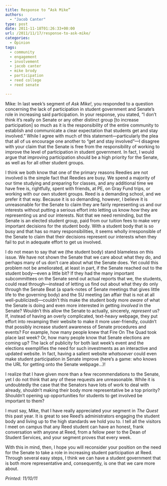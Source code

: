 ```yaml
---
title: Response to “Ask Mike”
authors: 
  - "Jacob Canter"
type: post
date: 2011-11-18T01:26:33+00:00
url: /2011/11/17/response-to-ask-mike/
categories:
  - Opinion
tags:
  - community
  - engagement
  - involvement
  - jacob canter
  - mike brody
  - participation
  - reed college
  - reed senate

---
```

Mike: In last week’s segment of _Ask Mike!_, you responded to a question concerning the lack of participation in student government and Senate’s role in increasing said participation. In your response, you stated, “I don’t think it’s really on Senate or any other distinct group [to increase participation] so much as it is the responsibility of the entire community to establish and communicate a clear expectation that students get and stay involved.” While I agree with much of this statement—particularly the plea that all of us encourage one another to “get and stay involved”—I disagree with your claim that the Senate is free from the responsibility of working to improve the level of participation in student government. In fact, I would argue that improving participation should be a high priority for the Senate, as well as for all other student groups.

I think we both know that one of the primary reasons Reedies are not involved is the simple fact that Reedies are busy. We spend a majority of our time studying and preparing for classes, and any additional time we have free is, rightfully, spent with friends, at PE, on Gray Fund trips, or working with our own student groups. Reed is a demanding school, and we prefer it that way. Because it is so demanding, however, I believe it is unreasonable for the Senate to claim they are fairly representing us and our interests without putting a serious effort into letting us know _how_ they are representing us and our interests. Not that we need reminding, but the Senate is an elected student group, paid from our tuition fees to make very important decisions for the student body. With a student body that is so busy and that has so many responsibilities, it seems wholly irresponsible of the Senate to claim that their decisions represent our interests when they fail to put in adequate effort to get us involved.

I do not mean to say that we (the student body) stand blameless on this issue. We have not shown the Senate that we care about what they do, and perhaps many of us don’t care about what the Senate does. Yet could this problem not be ameliorated, at least in part, if the Senate reached out to the student body—even a little bit? If they had the many important subcommittees on the Senate send out actual reports that we, the students, could read through—instead of letting us find out about what they do only through the Senate Beat (a spark-notes of Senate meetings that gives little life to the governing body) and the SU meeting (an affair that is not at all well-publicized)—couldn’t this make the student body more _aware_ of what the Senate is doing and even more interested in getting _involved_ in the Senate? Wouldn’t this allow the Senate to actually, sincerely, _represent_ us? If, instead of having an overly complicated, text-heavy webpage, they put effort into revamping their website to make it more user-friendly, couldn’t that possibly increase student awareness of Senate procedures and events? For example, how many people knew that Fire On The Quad took place last week? Or, how many people know that Senate elections are coming up? The lack of publicity for both last week’s event and the elections exemplifies the need for such investments as an interactive and updated website. In fact, having a salient website _whatsoever_ could even make student participation in Senate improve (here’s a game: who knows the URL for getting onto the Senate webpage…)!

I realize that I have given more than a few recommendations to the Senate, yet I do not think that any of these requests are unreasonable. While it is undoubtedly the case that the Senators have lots of work to deal with already, shouldn’t making their body more representative be a top priority? Shouldn’t opening up opportunities for students to get involved be important to them?

I must say, Mike, that I have really appreciated your segment in _The Quest_ this past year. It is great to see Reed’s administrators engaging the student body and living up to the high standards we hold you to. I tell all the visitors I meet on campus that any Reed student can have an honest, frank conversation with anyone at Reed, from a fellow peer to the Dean of Student Services, and your segment proves that every week.

With this in mind, then, I hope you will reconsider your position on the need for the Senate to take a role in increasing student participation at Reed. Through several easy steps, I think we can have a student government that is both more representative and, consequently, is one that we care more about.

_Printed: 11/10/11_